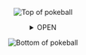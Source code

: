 <div align="center">

![Top of pokeball](https://user-images.githubusercontent.com/44261381/209363264-ac854d3c-2cc2-44c4-928e-8a08d1013f46.png)

<details>
<summary>OPEN</summary>

<br>
<div align="center"><img src="https://camo.githubusercontent.com/748433fbf833d18f543ad4bb6d8c8c4f7f340c7fe8b9706df131a525049f0c8c/68747470733a2f2f63756c746f667468657061727479706172726f742e636f6d2f706172726f74732f68642f6c6170746f705f706172726f742e676966" width="50"> Hola soy Ulises y me gustan las compus <img src="https://camo.githubusercontent.com/748433fbf833d18f543ad4bb6d8c8c4f7f340c7fe8b9706df131a525049f0c8c/68747470733a2f2f63756c746f667468657061727479706172726f742e636f6d2f706172726f74732f68642f6c6170746f705f706172726f742e676966" width="50"></div>

<div align="center"><img src="https://media4.giphy.com/media/v1.Y2lkPTc5MGI3NjExeXRramRkMjBjemNjODIxZjVkN3ByeWRteWlmaG9pMmRydDVld3h6YSZlcD12MV9pbnRlcm5hbF9naWZfYnlfaWQmY3Q9Zw/EEfZ6OOTJimxqlVZvK/giphy.gif" width="50"></div>
</details>

![Bottom of pokeball](https://user-images.githubusercontent.com/44261381/209363271-905d2a5e-8a18-44c0-a450-45dddd4d5036.png)
<div align="center">
